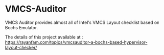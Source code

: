 # VMCS-Auditor
VMCS Auditor provides almost all of Intel's VMCS Layout checklist based on Bochs Emulator.

The details of this project available at :
https://rayanfam.com/topics/vmcsauditor-a-bochs-based-hypervisor-layout-checker/
